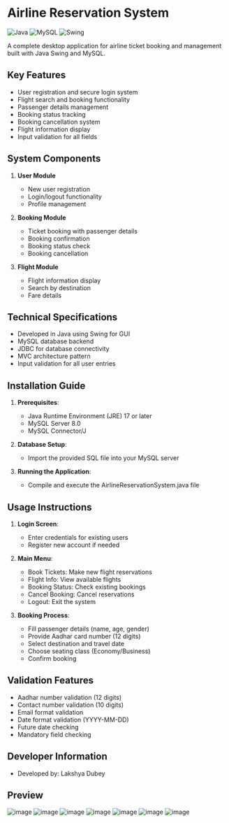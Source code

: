 # Airline Reservation System

![Java](https://img.shields.io/badge/Java-17-blue) 
![MySQL](https://img.shields.io/badge/MySQL-8.0-orange) 
![Swing](https://img.shields.io/badge/GUI-Swing-yellowgreen)

A complete desktop application for airline ticket booking and management built with Java Swing and MySQL.

## Key Features

- User registration and secure login system
- Flight search and booking functionality
- Passenger details management
- Booking status tracking
- Booking cancellation system
- Flight information display
- Input validation for all fields

## System Components

1. **User Module**
   - New user registration
   - Login/logout functionality
   - Profile management

2. **Booking Module**
   - Ticket booking with passenger details
   - Booking confirmation
   - Booking status check
   - Booking cancellation

3. **Flight Module**
   - Flight information display
   - Search by destination
   - Fare details

## Technical Specifications

- Developed in Java using Swing for GUI
- MySQL database backend
- JDBC for database connectivity
- MVC architecture pattern
- Input validation for all user entries

## Installation Guide

1. **Prerequisites**:
   - Java Runtime Environment (JRE) 17 or later
   - MySQL Server 8.0
   - MySQL Connector/J

2. **Database Setup**:
   - Import the provided SQL file into your MySQL server

3. **Running the Application**:
   - Compile and execute the AirlineReservationSystem.java file

## Usage Instructions

1. **Login Screen**:
   - Enter credentials for existing users
   - Register new account if needed

2. **Main Menu**:
   - Book Tickets: Make new flight reservations
   - Flight Info: View available flights
   - Booking Status: Check existing bookings
   - Cancel Booking: Cancel reservations
   - Logout: Exit the system

3. **Booking Process**:
   - Fill passenger details (name, age, gender)
   - Provide Aadhar card number (12 digits)
   - Select destination and travel date
   - Choose seating class (Economy/Business)
   - Confirm booking

## Validation Features

- Aadhar number validation (12 digits)
- Contact number validation (10 digits)
- Email format validation
- Date format validation (YYYY-MM-DD)
- Future date checking
- Mandatory field checking

## Developer Information

- Developed by: Lakshya Dubey

## Preview
![image](https://github.com/user-attachments/assets/2346874b-b160-4f31-83ab-3fa39f6c4e77)
![image](https://github.com/user-attachments/assets/eef628c9-e26b-42f1-94cd-f822c60acab2)
![image](https://github.com/user-attachments/assets/114b8a3d-3633-4756-9200-b82e4bd5b6b5)
![image](https://github.com/user-attachments/assets/b3bfbef2-df77-40ca-96f4-fde3e069deb3)
![image](https://github.com/user-attachments/assets/214b3b4c-7197-447c-a9d0-64d8a081186c)
![image](https://github.com/user-attachments/assets/c7a47830-51e5-4f41-ad5d-da134e9f769e)
![image](https://github.com/user-attachments/assets/26a4ee4a-06ff-47ce-a8fa-f91d71ed72eb)





